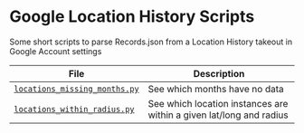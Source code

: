 # Google Location History Scripts
 Some short scripts to parse Records.json from a Location History takeout in Google Account settings

| File | Description |
|------|-------------|
| [`locations_missing_months.py`](https://github.com/jerichosy/Google-Location-History-Tools/blob/main/locations_missing_months.py) | See which months have no data |
| [`locations_within_radius.py`](https://github.com/jerichosy/Google-Location-History-Tools/blob/main/locations_within_radius.py) | See which location instances are within a given lat/long and radius |
